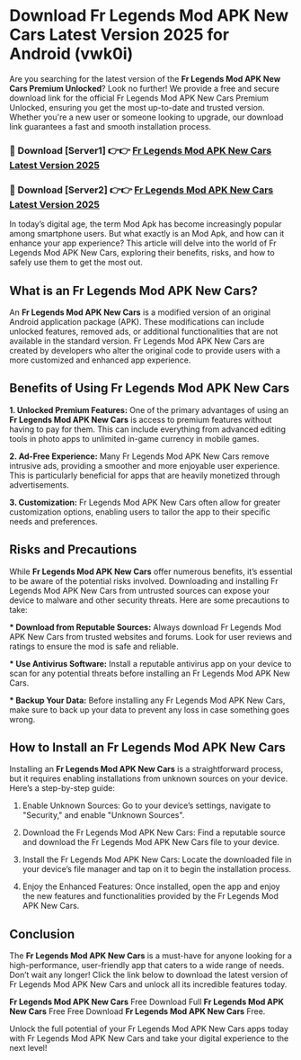 # Download Fr Legends Mod APK New Cars Latest Version 2025 for Android (vwk0i)

Are you searching for the latest version of the <strong>Fr Legends Mod APK New Cars Premium Unlocked</strong>? Look no further! We provide a free and secure download link for the official Fr Legends Mod APK New Cars Premium Unlocked, ensuring you get the most up-to-date and trusted version. Whether you're a new user or someone looking to upgrade, our download link guarantees a fast and smooth installation process.


<h3>🔴 Download [Server1] 👉👉 <a href="https://appsnew.pages.dev?q=Fr+Legends+Mod+APK+New+Cars&ref=2RT5">Fr Legends Mod APK New Cars Latest Version 2025</a></h3>

<h3>🔴 Download [Server2] 👉👉 <a href="https://appsnew.pages.dev?q=Fr+Legends+Mod+APK+New+Cars&ref=2RT5">Fr Legends Mod APK New Cars Latest Version 2025</a></h3>


In today’s digital age, the term Mod Apk has become increasingly popular among smartphone users. But what exactly is an Mod Apk, and how can it enhance your app experience? This article will delve into the world of Fr Legends Mod APK New Cars, exploring their benefits, risks, and how to safely use them to get the most out.


<h2>What is an Fr Legends Mod APK New Cars?</h2>

An <strong>Fr Legends Mod APK New Cars</strong> is a modified version of an original Android application package (APK). These modifications can include unlocked features, removed ads, or additional functionalities that are not available in the standard version. Fr Legends Mod APK New Cars are created by developers who alter the original code to provide users with a more customized and enhanced app experience.


<h2>Benefits of Using Fr Legends Mod APK New Cars</h2>

<strong> 1. Unlocked Premium Features:</strong> One of the primary advantages of using an <strong>Fr Legends Mod APK New Cars</strong> is access to premium features without having to pay for them. This can include everything from advanced editing tools in photo apps to unlimited in-game currency in mobile games.

<strong> 2. Ad-Free Experience:</strong> Many Fr Legends Mod APK New Cars remove intrusive ads, providing a smoother and more enjoyable user experience. This is particularly beneficial for apps that are heavily monetized through advertisements.

<strong> 3. Customization:</strong> Fr Legends Mod APK New Cars often allow for greater customization options, enabling users to tailor the app to their specific needs and preferences.


<h2>Risks and Precautions</h2>

While <strong>Fr Legends Mod APK New Cars</strong> offer numerous benefits, it’s essential to be aware of the potential risks involved. Downloading and installing Fr Legends Mod APK New Cars from untrusted sources can expose your device to malware and other security threats. Here are some precautions to take:

<strong> * Download from Reputable Sources:</strong> Always download Fr Legends Mod APK New Cars from trusted websites and forums. Look for user reviews and ratings to ensure the mod is safe and reliable.

<strong> * Use Antivirus Software:</strong> Install a reputable antivirus app on your device to scan for any potential threats before installing an Fr Legends Mod APK New Cars.

<strong> * Backup Your Data:</strong> Before installing any Fr Legends Mod APK New Cars, make sure to back up your data to prevent any loss in case something goes wrong.


<h2>How to Install an Fr Legends Mod APK New Cars</h2>

Installing an <strong>Fr Legends Mod APK New Cars</strong> is a straightforward process, but it requires enabling installations from unknown sources on your device. Here’s a step-by-step guide:

 1. Enable Unknown Sources: Go to your device’s settings, navigate to "Security," and enable "Unknown Sources".

 2. Download the Fr Legends Mod APK New Cars: Find a reputable source and download the Fr Legends Mod APK New Cars file to your device.

 3. Install the Fr Legends Mod APK New Cars: Locate the downloaded file in your device’s file manager and tap on it to begin the installation process.

 4. Enjoy the Enhanced Features: Once installed, open the app and enjoy the new features and functionalities provided by the Fr Legends Mod APK New Cars.


<h2><strong>Conclusion</strong></h2>

The <strong>Fr Legends Mod APK New Cars</strong> is a must-have for anyone looking for a high-performance, user-friendly app that caters to a wide range of needs. Don’t wait any longer! Click the link below to download the latest version of Fr Legends Mod APK New Cars and unlock all its incredible features today.

<strong>Fr Legends Mod APK New Cars</strong> Free Download Full <strong>Fr Legends Mod APK New Cars</strong> Free Free Download <strong>Fr Legends Mod APK New Cars</strong> Free.

Unlock the full potential of your Fr Legends Mod APK New Cars apps today with Fr Legends Mod APK New Cars and take your digital experience to the next level!